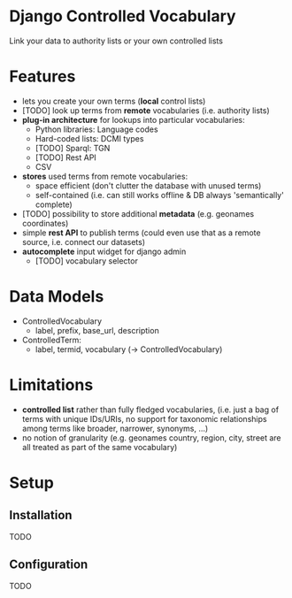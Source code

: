 # Django Controlled Vocabulary
Link your data to authority lists or your own controlled lists

# Features

* lets you create your own terms (**local** control lists)
* [TODO] look up terms from **remote** vocabularies (i.e. authority lists)
* **plug-in architecture** for lookups into particular vocabularies:
  * Python libraries: Language codes
  * Hard-coded lists: DCMI types
  * [TODO] Sparql: TGN
  * [TODO] Rest API
  * CSV
* **stores** used terms from remote vocabularies:
  * space efficient (don't clutter the database with unused terms)
  * self-contained (i.e. can still works offline & DB always 'semantically' complete)
* [TODO] possibility to store additional **metadata** (e.g. geonames coordinates)
* simple **rest API** to publish terms (could even use that as a remote source, i.e. connect our datasets)
* **autocomplete** input widget for django admin
  * [TODO] vocabulary selector

# Data Models
* ControlledVocabulary
  * label, prefix, base_url, description
* ControlledTerm:
  * label, termid, vocabulary (-> ControlledVocabulary)

# Limitations
* **controlled list** rather than fully fledged vocabularies, (i.e. just a bag of terms with unique IDs/URIs, no support for taxonomic relationships among terms like broader, narrower, synonyms, ...)
* no notion of granularity (e.g. geonames country, region, city, street are all treated as part of the same vocabulary)

# Setup

## Installation

TODO

## Configuration

TODO

